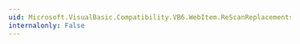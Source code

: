 ```yaml
---
uid: Microsoft.VisualBasic.Compatibility.VB6.WebItem.ReScanReplacements
internalonly: False
---
```

